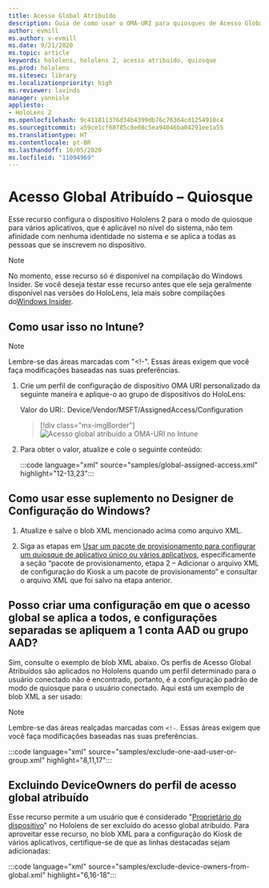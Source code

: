 ```yaml
---
title: Acesso Global Atribuído
description: Guia de como usar o OMA-URI para quiosques de Acesso Global Atribuído
author: evmill
ms.author: v-evmill
ms.date: 9/21/2020
ms.topic: article
keywords: hololens, hololens 2, acesso atribuído, quiosque
ms.prod: hololens
ms.sitesec: library
ms.localizationpriority: high
ms.reviewer: lavinds
manager: yannisle
appliesto:
- HoloLens 2
ms.openlocfilehash: 9c411811376d34b4399db76c76364cd1254910c4
ms.sourcegitcommit: a59ce1cf68785c8e08c5ea94046ba04291ee1a55
ms.translationtype: HT
ms.contentlocale: pt-BR
ms.lasthandoff: 10/05/2020
ms.locfileid: "11094969"
---
```

# Acesso Global Atribuído – Quiosque

Esse recurso configura o dispositivo Hololens 2 para o modo de quiosque para vários aplicativos, que é aplicável no nível do sistema, não tem afinidade com nenhuma identidade no sistema e se aplica a todas as pessoas que se inscrevem no dispositivo. 

> [!NOTE]
> No momento, esse recurso só é disponível na compilação do Windows Insider. Se você deseja testar esse recurso antes que ele seja geralmente disponível nas versões do HoloLens, leia mais sobre compilações do[Windows Insider](hololens-insider.md).
 
## Como usar isso no Intune? 

> [!NOTE]
> Lembre-se das áreas marcadas com "<!-". Essas áreas exigem que você faça modificações baseadas nas suas preferências. 

1.  Crie um perfil de configuração de dispositivo OMA URI personalizado da seguinte maneira e aplique-o ao grupo de dispositivos do HoloLens: 

    Valor do URI:. Device/Vendor/MSFT/AssignedAccess/Configuration
   
    > [!div class="mx-imgBorder"]
    > ![Acesso global atribuído a OMA-URI no Intune](images/global-assigned-access-omauri.png)

2.  Para obter o valor, atualize e cole o seguinte conteúdo: 

    :::code language="xml" source="samples/global-assigned-access.xml" highlight="12-13,23":::

## Como usar esse suplemento no Designer de Configuração do Windows? 
 
1.  Atualize e salve o blob XML mencionado acima como arquivo XML. 

2.  Siga as etapas em [Usar um pacote de provisionamento para configurar um quiosque de aplicativo único ou vários aplicativos](https://docs.microsoft.com/hololens/hololens-kiosk#use-a-provisioning-package-to-set-up-a-single-app-or-multi-app-kiosk), especificamente a seção “pacote de provisionamento, etapa 2 – Adicionar o arquivo XML de configuração do Kiosk a um pacote de provisionamento” e consultar o arquivo XML que foi salvo na etapa anterior. 

## Posso criar uma configuração em que o acesso global se aplica a todos, e configurações separadas se apliquem a 1 conta AAD ou grupo AAD? 

Sim, consulte o exemplo de blob XML abaixo. Os perfis de Acesso Global Atribuídos são aplicados no Hololens quando um perfil determinado para o usuário conectado não é encontrado, portanto, é a configuração padrão de modo de quiosque para o usuário conectado. Aqui está um exemplo de blob XML a ser usado: 

> [!NOTE]
> Lembre-se das áreas realçadas marcadas com `<!-`. Essas áreas exigem que você faça modificações baseadas nas suas preferências. 

 :::code language="xml" source="samples/exclude-one-aad-user-or-group.xml" highlight="8,11,17":::

## Excluindo DeviceOwners do perfil de acesso global atribuído

Esse recurso permite a um usuário que é considerado "[Proprietário do dispositivo](security-adminless-os.md)" no Hololens de ser excluído do acesso global atribuído. Para aproveitar esse recurso, no blob XML para a configuração do Kiosk de vários aplicativos, certifique-se de que as linhas destacadas sejam adicionadas: 

 :::code language="xml" source="samples/exclude-device-owners-from-global.xml" highlight="6,16-18":::
 
